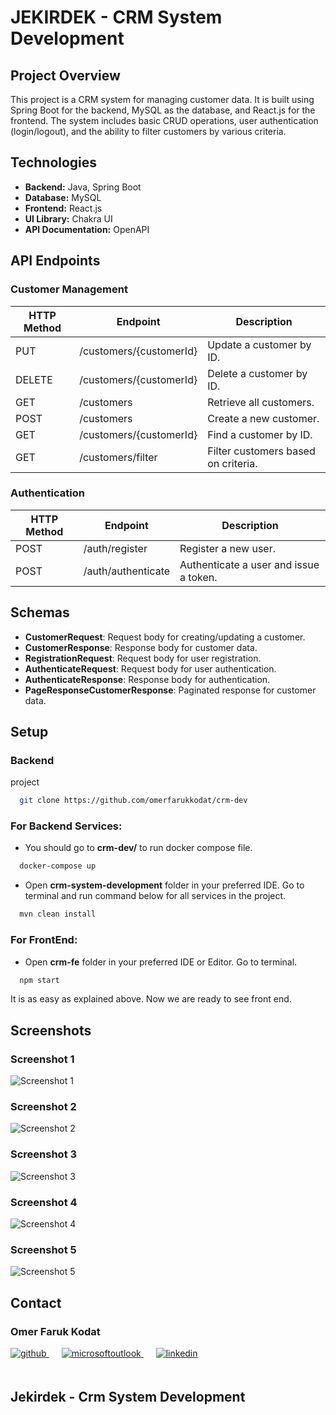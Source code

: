 
# JEKIRDEK - CRM System Development

## Project Overview
This project is a CRM system for managing customer data. It is built using Spring Boot for the backend, MySQL as the database, and React.js for the frontend. The system includes basic CRUD operations, user authentication (login/logout), and the ability to filter customers by various criteria.

## Technologies
- **Backend:** Java, Spring Boot
- **Database:** MySQL
- **Frontend:** React.js
- **UI Library:** Chakra UI
- **API Documentation:** OpenAPI

## API Endpoints

### Customer Management

| HTTP Method | Endpoint                 | Description                    |
|-------------|--------------------------|--------------------------------|
| PUT         | /customers/{customerId}  | Update a customer by ID.       |
| DELETE      | /customers/{customerId}  | Delete a customer by ID.       |
| GET         | /customers               | Retrieve all customers.        |
| POST        | /customers               | Create a new customer.         |
| GET         | /customers/{customerId}  | Find a customer by ID.         |
| GET         | /customers/filter        | Filter customers based on criteria. |

### Authentication

| HTTP Method | Endpoint                 | Description                    |
|-------------|--------------------------|--------------------------------|
| POST        | /auth/register           | Register a new user.           |
| POST        | /auth/authenticate       | Authenticate a user and issue a token. |


## Schemas

- **CustomerRequest**: Request body for creating/updating a customer.
- **CustomerResponse**: Response body for customer data.
- **RegistrationRequest**: Request body for user registration.
- **AuthenticateRequest**: Request body for user authentication.
- **AuthenticateResponse**: Response body for authentication.
- **PageResponseCustomerResponse**: Paginated response for customer data.

## Setup

### Backend
 project

```bash
  git clone https://github.com/omerfarukkodat/crm-dev
```

### For Backend Services:
- You should go to **crm-dev/** to run docker compose file.

```bash
  docker-compose up
```


- Open **crm-system-development** folder in your preferred IDE. Go to terminal and run command below for all services in the project. 

```bash
  mvn clean install
```


### For FrontEnd:

- Open **crm-fe** folder in your preferred IDE or Editor. Go to terminal.
```bash
  npm start
```

It is as easy as explained above. Now we are ready to see front end.


## Screenshots

### Screenshot 1
![Screenshot 1](https://i.ibb.co/vQK8K8w)

### Screenshot 2
![Screenshot 2](https://i.ibb.co/5WmfgNM)

### Screenshot 3
![Screenshot 3](https://i.ibb.co/GTv2Xkc)

### Screenshot 4
![Screenshot 4](https://i.ibb.co/zhZxb7P)

### Screenshot 5
![Screenshot 5](https://i.ibb.co/BVhjdSs)

## Contact

### Omer Faruk Kodat

<a href="https://github.com/omerfarukkodat" target="_blank">
<img  src=https://img.shields.io/badge/github-%2324292e.svg?&style=for-the-badge&logo=github&logoColor=white alt=github style="margin-bottom: 20px;" />
</a>
<a href = "mailto:farukkodat@gmail.com?subject = Feedback&body = Message">
<img src=https://img.shields.io/badge/send-email-email?&style=for-the-badge&logo=microsoftoutlook&color=CD5C5C alt=microsoftoutlook style="margin-bottom: 20px; margin-left:20px" />
</a>
<a href="https://linkedin.com/in/omerfarukkodat" target="_blank">
<img src=https://img.shields.io/badge/linkedin-%231E77B5.svg?&style=for-the-badge&logo=linkedin&logoColor=white alt=linkedin style="margin-bottom: 20px; margin-left:20px" />
</a>  


<br />

## Jekirdek - Crm System Development
  
